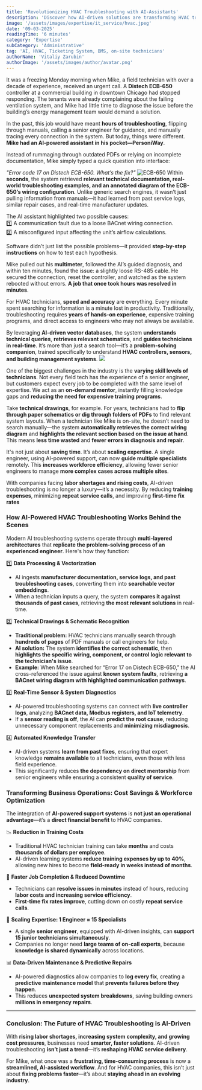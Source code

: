 ```yaml
---
title: 'Revolutionizing HVAC Troubleshooting with AI-Assistants'
description: 'Discover how AI-driven solutions are transforming HVAC troubleshooting, cutting training costs, and providing real-time solutions to technicians on-site.'
image: '/assets/images/expertise/it_service/hvac.jpeg'
date: '09-03-2025'
readingTime: '6 minutes'
category: 'Expertise'
subCategory: 'Administrative'
tag: 'AI, HVAC, Ticketing System, BMS, on-site technicians'
authorName: 'Vitaliy Zarubin'
authorImage: '/assets/images/author/avatar.png'
---
```


It was a freezing Monday morning when Mike, a field technician with over a decade of experience, received an urgent call. A **Distech ECB-650** controller at a commercial building in downtown Chicago had stopped responding. The tenants were already complaining about the failing ventilation system, and Mike had little time to diagnose the issue before the building’s energy management team would demand a solution. 

In the past, this job would have meant **hours of troubleshooting**, flipping through manuals, calling a senior engineer for guidance, and manually tracing every connection in the system. But today, things were different. **Mike had an AI-powered assistant in his pocket—PersoniWay**.

Instead of rummaging through outdated PDFs or relying on incomplete documentation, Mike simply typed a quick question into interface: 

*"Error code 17 on Distech ECB-650. What’s the fix?"*
![ECB-650](https://i.imgur.com/LPMhEWM.png)
Within **seconds**, the system retrieved **relevant technical documentation, real-world troubleshooting examples, and an annotated diagram of the ECB-650’s wiring configuration**. Unlike generic search engines, it wasn’t just pulling information from manuals—it had learned from past service logs, similar repair cases, and real-time manufacturer updates.

The AI assistant highlighted two possible causes:  
1️⃣ A communication fault due to a loose BACnet wiring connection.  
2️⃣ A misconfigured input affecting the unit’s airflow calculations.

Software didn’t just list the possible problems—it provided **step-by-step instructions** on how to test each hypothesis. 

Mike pulled out his **multimeter**, followed the AI’s guided diagnosis, and within ten minutes, found the issue: a slightly loose RS-485 cable. He secured the connection, reset the controller, and watched as the system rebooted without errors. **A job that once took hours was resolved in minutes**.

For HVAC technicians, **speed and accuracy** are everything. Every minute spent searching for information is a minute lost in productivity. Traditionally, troubleshooting requires **years of hands-on experience**, expensive training programs, and direct access to engineers who may not always be available.

By leveraging **AI-driven vector databases**, the system **understands technical queries**, **retrieves relevant schematics**, and **guides technicians in real-time**. It’s more than just a search tool—it’s a **problem-solving companion**, trained specifically to understand **HVAC controllers, sensors, and building management systems**.
![](https://i.imgur.com/5NEb78V.jpg)

One of the biggest challenges in the industry is the **varying skill levels of technicians**. Not every field tech has the experience of a senior engineer, but customers expect every job to be completed with the same level of expertise. We act as an **on-demand mentor**, instantly filling knowledge gaps and **reducing the need for expensive training programs**.

Take **technical drawings**, for example. For years, technicians had to **flip through paper schematics or dig through folders of PDFs** to find relevant system layouts. When a technician like Mike is on-site, he doesn’t need to search manually—the system **automatically retrieves the correct wiring diagram** and **highlights the relevant section based on the issue at hand**. This means **less time wasted** and **fewer errors in diagnosis and repair**.

It's not just about **saving time**. It’s about **scaling expertise**. A single engineer, using AI-powered support, can now **guide multiple specialists** remotely. This **increases workforce efficiency**, allowing fewer senior engineers to manage **more complex cases across multiple sites**. 

With companies facing **labor shortages and rising costs**, AI-driven troubleshooting is no longer a luxury—it’s a necessity. By reducing **training expenses**, minimizing **repeat service calls**, and improving **first-time fix rates**

### **How AI-Powered HVAC Troubleshooting Works Behind the Scenes**  

Modern AI troubleshooting systems operate through **multi-layered architectures** that **replicate the problem-solving process of an experienced engineer**. Here's how they function:

1️⃣ **Data Processing & Vectorization**  
   - AI ingests **manufacturer documentation, service logs, and past troubleshooting cases**, converting them into **searchable vector embeddings**.
   - When a technician inputs a query, the system **compares it against thousands of past cases**, retrieving **the most relevant solutions** in real-time.

2️⃣ **Technical Drawings & Schematic Recognition**  
   - **Traditional problem:** HVAC technicians manually search through **hundreds of pages** of PDF manuals or call engineers for help.
   - **AI solution:** The system **identifies the correct schematic**, then **highlights the specific wiring, component, or control logic relevant to the technician's issue**.
   - **Example:** When Mike searched for “Error 17 on Distech ECB-650,” the AI cross-referenced the issue against **known system faults**, retrieving **a BACnet wiring diagram with highlighted communication pathways**.

3️⃣ **Real-Time Sensor & System Diagnostics**  
   - AI-powered troubleshooting systems can connect with **live controller logs**, analyzing **BACnet data, Modbus registers, and IoT telemetry**.
   - If a **sensor reading is off**, the AI can **predict the root cause**, reducing unnecessary component replacements and **minimizing misdiagnosis**.

4️⃣ **Automated Knowledge Transfer**  
   - AI-driven systems **learn from past fixes**, ensuring that expert knowledge **remains available** to all technicians, even those with less field experience.
   - This significantly reduces **the dependency on direct mentorship** from senior engineers while ensuring a consistent **quality of service**.

### **Transforming Business Operations: Cost Savings & Workforce Optimization**  

The integration of **AI-powered support systems** is **not just an operational advantage**—it’s a **direct financial benefit** to HVAC companies.

📉 **Reduction in Training Costs**  
   - Traditional HVAC technician training can take **months** and costs **thousands of dollars per employee**.
   - AI-driven learning systems **reduce training expenses by up to 40%**, allowing new hires to become **field-ready in weeks instead of months**.

🚀 **Faster Job Completion & Reduced Downtime**  
   - Technicians can **resolve issues in minutes** instead of hours, reducing **labor costs and increasing service efficiency**.
   - **First-time fix rates improve**, cutting down on costly **repeat service calls**.

👷 **Scaling Expertise: 1 Engineer = 15 Specialists**  
   - A single **senior engineer**, equipped with AI-driven insights, can **support 15 junior technicians simultaneously**.
   - Companies no longer need **large teams of on-call experts**, because **knowledge is shared dynamically** across locations.

📊 **Data-Driven Maintenance & Predictive Repairs**  
   - AI-powered diagnostics allow companies to **log every fix**, creating a **predictive maintenance model** that **prevents failures before they happen**.
   - This reduces **unexpected system breakdowns**, saving building owners **millions in emergency repairs**.

---

### **Conclusion: The Future of HVAC Troubleshooting is AI-Driven**  

With **rising labor shortages, increasing system complexity, and growing cost pressures**, businesses need **smarter, faster solutions**. AI-driven troubleshooting **isn’t just a trend**—it’s **reshaping HVAC service delivery**.

For Mike, what once was a **frustrating, time-consuming process** is now a **streamlined, AI-assisted workflow**. And for HVAC companies, this isn’t just about **fixing problems faster**—it’s about **staying ahead in an evolving industry**.
